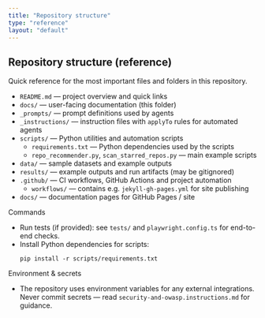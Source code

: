 ```yaml
---
title: "Repository structure"
type: "reference"
layout: "default"
---
```


## Repository structure (reference)

Quick reference for the most important files and folders in this repository.

- `README.md` — project overview and quick links
- `docs/` — user-facing documentation (this folder)
- `_prompts/` — prompt definitions used by agents
- `_instructions/` — instruction files with `applyTo` rules for automated agents
- `scripts/` — Python utilities and automation scripts
  - `requirements.txt` — Python dependencies used by the scripts
  - `repo_recommender.py`, `scan_starred_repos.py` — main example scripts
- `data/` — sample datasets and example outputs
- `results/` — example outputs and run artifacts (may be gitignored)
- `.github/` — CI workflows, GitHub Actions and project automation
  - `workflows/` — contains e.g. `jekyll-gh-pages.yml` for site publishing
- `docs/` — documentation pages for GitHub Pages / site

Commands

- Run tests (if provided): see `tests/` and `playwright.config.ts` for end-to-end checks.
- Install Python dependencies for scripts:
  ```fish
  pip install -r scripts/requirements.txt
  ```

Environment & secrets
- The repository uses environment variables for any external integrations. Never commit secrets — read `security-and-owasp.instructions.md` for guidance.
